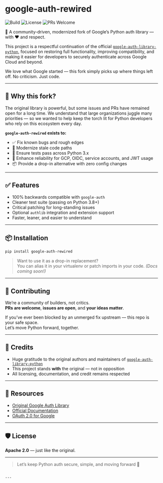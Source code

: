 # google-auth-rewired
![Build](https://img.shields.io/badge/build-passing-brightgreen)
![License](https://img.shields.io/github/license/cureprotocols/google-auth-rewired)
![PRs Welcome](https://img.shields.io/badge/PRs-welcome-brightgreen.svg)




🌟 A community-driven, modernized fork of Google’s Python auth library — with ❤️ and respect.

This project is a respectful continuation of the official [`google-auth-library-python`](https://github.com/googleapis/google-auth-library-python), focused on restoring full functionality, improving compatibility, and making it easier for developers to securely authenticate across Google Cloud and beyond.

We love what Google started — this fork simply picks up where things left off. No criticism. Just code.

---

## 🔧 Why this fork?

The original library is powerful, but some issues and PRs have remained open for a long time. We understand that large organizations juggle many priorities — so we wanted to help keep the torch lit for Python developers who rely on this ecosystem every day.

**`google-auth-rewired` exists to:**

- ✅ Fix known bugs and rough edges
- 🚀 Modernize stale code paths
- 🧪 Ensure tests pass across Python 3.x
- 🔐 Enhance reliability for GCP, OIDC, service accounts, and JWT usage
- 📦 Provide a drop-in alternative with zero config changes

---

## ✅ Features

- 100% backwards compatible with `google-auth`
- Cleaner test suite (passing on Python 3.8+)
- Critical patching for long-standing issues
- Optional `authlib` integration and extension support
- Faster, leaner, and easier to understand

---

## 📦 Installation

```bash
pip install google-auth-rewired
```

> Want to use it as a drop-in replacement?  
> You can alias it in your virtualenv or patch imports in your code. *(Docs coming soon!)*

---

## 🤝 Contributing

We’re a community of builders, not critics.  
**PRs are welcome**, **issues are open**, and **your ideas matter**.

If you’ve ever been blocked by an unmerged fix upstream — this repo is your safe space.  
Let’s move Python forward, together.

---

## 🙏 Credits

- Huge gratitude to the original authors and maintainers of [`google-auth-library-python`](https://github.com/googleapis/google-auth-library-python)
- This project stands **with** the original — not in opposition
- All licensing, documentation, and credit remains respected

---

## 🔗 Resources

- [Original Google Auth Library](https://github.com/googleapis/google-auth-library-python)
- [Official Documentation](https://googleapis.dev/python/google-auth/latest/)
- [OAuth 2.0 for Google](https://developers.google.com/identity/protocols/oauth2)

---

## 🛡️ License

**Apache 2.0** — just like the original.

---

> Let’s keep Python auth secure, simple, and moving forward 🚀
```

---
